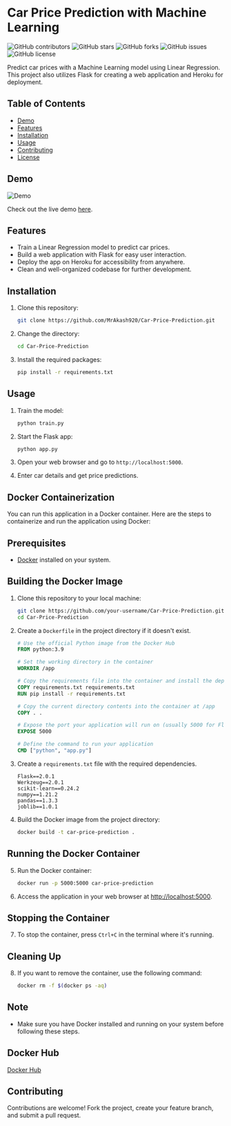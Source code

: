 # Car Price Prediction with Machine Learning

![GitHub contributors](https://img.shields.io/github/contributors/MrAkash920/Car-Price-Prediction)
![GitHub stars](https://img.shields.io/github/stars/MrAkash920/Car-Price-Prediction)
![GitHub forks](https://img.shields.io/github/forks/MrAkash920/Car-Price-Prediction)
![GitHub issues](https://img.shields.io/github/issues/MrAkash920/Car-Price-Prediction)
![GitHub license](https://img.shields.io/github/license/MrAkash920/Car-Price-Prediction)

Predict car prices with a Machine Learning model using Linear Regression. This project also utilizes Flask for creating a web application and Heroku for deployment.

## Table of Contents

- [Demo](#demo)
- [Features](#features)
- [Installation](#installation)
- [Usage](#usage)
- [Contributing](#contributing)
- [License](#license)

## Demo

![Demo](demo.gif)

Check out the live demo [here](your-heroku-app-url).

## Features

- Train a Linear Regression model to predict car prices.
- Build a web application with Flask for easy user interaction.
- Deploy the app on Heroku for accessibility from anywhere.
- Clean and well-organized codebase for further development.

## Installation

1. Clone this repository:

   ```bash
   git clone https://github.com/MrAkash920/Car-Price-Prediction.git
   ```

2. Change the directory:

   ```bash
   cd Car-Price-Prediction
   ```

3. Install the required packages:

   ```bash
   pip install -r requirements.txt
   ```

## Usage

1. Train the model:

   ```bash
   python train.py
   ```

2. Start the Flask app:

   ```bash
   python app.py
   ```

3. Open your web browser and go to `http://localhost:5000`.

4. Enter car details and get price predictions.


## Docker Containerization

You can run this application in a Docker container. Here are the steps to containerize and run the application using Docker:

## Prerequisites

- [Docker](https://www.docker.com/) installed on your system.

## Building the Docker Image

1. Clone this repository to your local machine:

   ```bash
   git clone https://github.com/your-username/Car-Price-Prediction.git
   cd Car-Price-Prediction
   ```

2. Create a `Dockerfile` in the project directory if it doesn't exist.

   ```Dockerfile
   # Use the official Python image from the Docker Hub
   FROM python:3.9

   # Set the working directory in the container
   WORKDIR /app

   # Copy the requirements file into the container and install the dependencies
   COPY requirements.txt requirements.txt
   RUN pip install -r requirements.txt

   # Copy the current directory contents into the container at /app
   COPY . .

   # Expose the port your application will run on (usually 5000 for Flask)
   EXPOSE 5000

   # Define the command to run your application
   CMD ["python", "app.py"]
   ```

3. Create a `requirements.txt` file with the required dependencies.

   ```
   Flask==2.0.1
   Werkzeug==2.0.1
   scikit-learn==0.24.2
   numpy==1.21.2
   pandas==1.3.3
   joblib==1.0.1
   ```

4. Build the Docker image from the project directory:

   ```bash
   docker build -t car-price-prediction .
   ```

## Running the Docker Container

5. Run the Docker container:

   ```bash
   docker run -p 5000:5000 car-price-prediction
   ```

6. Access the application in your web browser at [http://localhost:5000](http://localhost:5000).

## Stopping the Container

7. To stop the container, press `Ctrl+C` in the terminal where it's running.

## Cleaning Up

8. If you want to remove the container, use the following command:

   ```bash
   docker rm -f $(docker ps -aq)
   ```

## Note

- Make sure you have Docker installed and running on your system before following these steps.


## Docker Hub

[Docker Hub](https://hub.docker.com/repositories/singhakashcu)


## Contributing

Contributions are welcome! Fork the project, create your feature branch, and submit a pull request.